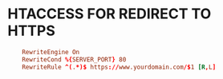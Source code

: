 # HTACCESS FOR  REDIRECT TO HTTPS

```conf
    RewriteEngine On
    RewriteCond %{SERVER_PORT} 80
    RewriteRule ^(.*)$ https://www.yourdomain.com/$1 [R,L]
```